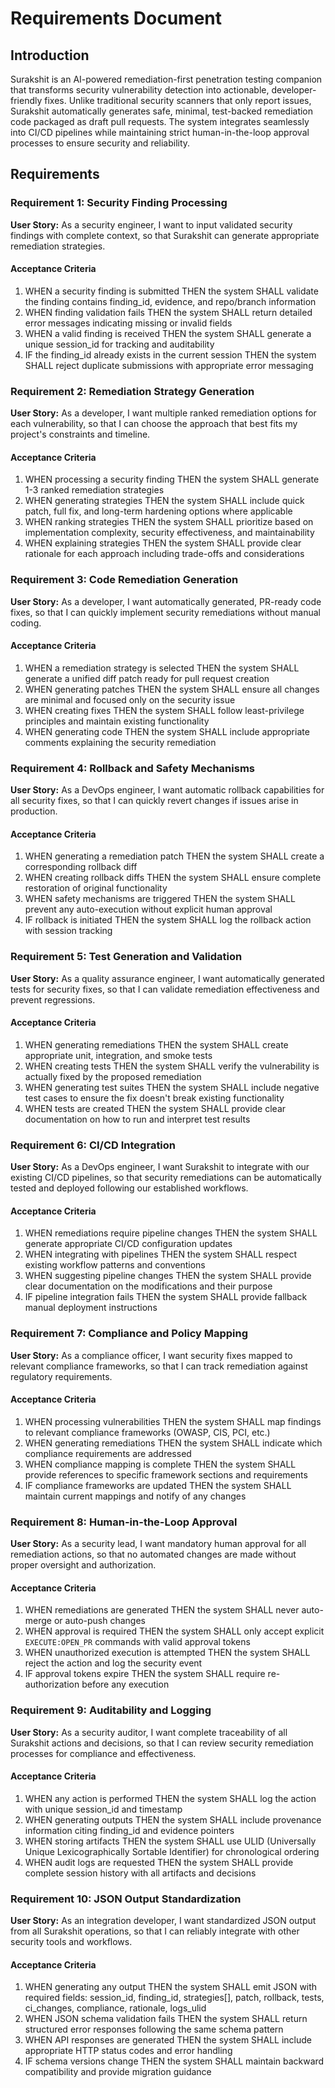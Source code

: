 # Requirements Document

## Introduction

Surakshit is an AI-powered remediation-first penetration testing companion that transforms security vulnerability detection into actionable, developer-friendly fixes. Unlike traditional security scanners that only report issues, Surakshit automatically generates safe, minimal, test-backed remediation code packaged as draft pull requests. The system integrates seamlessly into CI/CD pipelines while maintaining strict human-in-the-loop approval processes to ensure security and reliability.

## Requirements

### Requirement 1: Security Finding Processing

**User Story:** As a security engineer, I want to input validated security findings with complete context, so that Surakshit can generate appropriate remediation strategies.

#### Acceptance Criteria

1. WHEN a security finding is submitted THEN the system SHALL validate the finding contains finding_id, evidence, and repo/branch information
2. WHEN finding validation fails THEN the system SHALL return detailed error messages indicating missing or invalid fields
3. WHEN a valid finding is received THEN the system SHALL generate a unique session_id for tracking and auditability
4. IF the finding_id already exists in the current session THEN the system SHALL reject duplicate submissions with appropriate error messaging

### Requirement 2: Remediation Strategy Generation

**User Story:** As a developer, I want multiple ranked remediation options for each vulnerability, so that I can choose the approach that best fits my project's constraints and timeline.

#### Acceptance Criteria

1. WHEN processing a security finding THEN the system SHALL generate 1-3 ranked remediation strategies
2. WHEN generating strategies THEN the system SHALL include quick patch, full fix, and long-term hardening options where applicable
3. WHEN ranking strategies THEN the system SHALL prioritize based on implementation complexity, security effectiveness, and maintainability
4. WHEN explaining strategies THEN the system SHALL provide clear rationale for each approach including trade-offs and considerations

### Requirement 3: Code Remediation Generation

**User Story:** As a developer, I want automatically generated, PR-ready code fixes, so that I can quickly implement security remediations without manual coding.

#### Acceptance Criteria

1. WHEN a remediation strategy is selected THEN the system SHALL generate a unified diff patch ready for pull request creation
2. WHEN generating patches THEN the system SHALL ensure all changes are minimal and focused only on the security issue
3. WHEN creating fixes THEN the system SHALL follow least-privilege principles and maintain existing functionality
4. WHEN generating code THEN the system SHALL include appropriate comments explaining the security remediation

### Requirement 4: Rollback and Safety Mechanisms

**User Story:** As a DevOps engineer, I want automatic rollback capabilities for all security fixes, so that I can quickly revert changes if issues arise in production.

#### Acceptance Criteria

1. WHEN generating a remediation patch THEN the system SHALL create a corresponding rollback diff
2. WHEN creating rollback diffs THEN the system SHALL ensure complete restoration of original functionality
3. WHEN safety mechanisms are triggered THEN the system SHALL prevent any auto-execution without explicit human approval
4. IF rollback is initiated THEN the system SHALL log the rollback action with session tracking

### Requirement 5: Test Generation and Validation

**User Story:** As a quality assurance engineer, I want automatically generated tests for security fixes, so that I can validate remediation effectiveness and prevent regressions.

#### Acceptance Criteria

1. WHEN generating remediations THEN the system SHALL create appropriate unit, integration, and smoke tests
2. WHEN creating tests THEN the system SHALL verify the vulnerability is actually fixed by the proposed remediation
3. WHEN generating test suites THEN the system SHALL include negative test cases to ensure the fix doesn't break existing functionality
4. WHEN tests are created THEN the system SHALL provide clear documentation on how to run and interpret test results

### Requirement 6: CI/CD Integration

**User Story:** As a DevOps engineer, I want Surakshit to integrate with our existing CI/CD pipelines, so that security remediations can be automatically tested and deployed following our established workflows.

#### Acceptance Criteria

1. WHEN remediations require pipeline changes THEN the system SHALL generate appropriate CI/CD configuration updates
2. WHEN integrating with pipelines THEN the system SHALL respect existing workflow patterns and conventions
3. WHEN suggesting pipeline changes THEN the system SHALL provide clear documentation on the modifications and their purpose
4. IF pipeline integration fails THEN the system SHALL provide fallback manual deployment instructions

### Requirement 7: Compliance and Policy Mapping

**User Story:** As a compliance officer, I want security fixes mapped to relevant compliance frameworks, so that I can track remediation against regulatory requirements.

#### Acceptance Criteria

1. WHEN processing vulnerabilities THEN the system SHALL map findings to relevant compliance frameworks (OWASP, CIS, PCI, etc.)
2. WHEN generating remediations THEN the system SHALL indicate which compliance requirements are addressed
3. WHEN compliance mapping is complete THEN the system SHALL provide references to specific framework sections and requirements
4. IF compliance frameworks are updated THEN the system SHALL maintain current mappings and notify of any changes

### Requirement 8: Human-in-the-Loop Approval

**User Story:** As a security lead, I want mandatory human approval for all remediation actions, so that no automated changes are made without proper oversight and authorization.

#### Acceptance Criteria

1. WHEN remediations are generated THEN the system SHALL never auto-merge or auto-push changes
2. WHEN approval is required THEN the system SHALL only accept explicit `EXECUTE:OPEN_PR` commands with valid approval tokens
3. WHEN unauthorized execution is attempted THEN the system SHALL reject the action and log the security event
4. IF approval tokens expire THEN the system SHALL require re-authorization before any execution

### Requirement 9: Auditability and Logging

**User Story:** As a security auditor, I want complete traceability of all Surakshit actions and decisions, so that I can review security remediation processes for compliance and effectiveness.

#### Acceptance Criteria

1. WHEN any action is performed THEN the system SHALL log the action with unique session_id and timestamp
2. WHEN generating outputs THEN the system SHALL include provenance information citing finding_id and evidence pointers
3. WHEN storing artifacts THEN the system SHALL use ULID (Universally Unique Lexicographically Sortable Identifier) for chronological ordering
4. WHEN audit logs are requested THEN the system SHALL provide complete session history with all artifacts and decisions

### Requirement 10: JSON Output Standardization

**User Story:** As an integration developer, I want standardized JSON output from all Surakshit operations, so that I can reliably integrate with other security tools and workflows.

#### Acceptance Criteria

1. WHEN generating any output THEN the system SHALL emit JSON with required fields: session_id, finding_id, strategies[], patch, rollback, tests, ci_changes, compliance, rationale, logs_ulid
2. WHEN JSON schema validation fails THEN the system SHALL return structured error responses following the same schema pattern
3. WHEN API responses are generated THEN the system SHALL include appropriate HTTP status codes and error handling
4. IF schema versions change THEN the system SHALL maintain backward compatibility and provide migration guidance